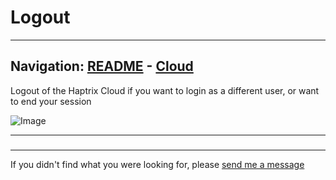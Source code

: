 # Logout


---
Navigation: [README](README.md) - [Cloud](Cloud.md)
---



Logout of the Haptrix Cloud if you want to login as a different user, or want to end your session


![Image](media/images/cloudLogout.png)


---


### 











---

If you didn't find what you were looking for, please [send me a message](mailto:contact+help@haptrix.com)